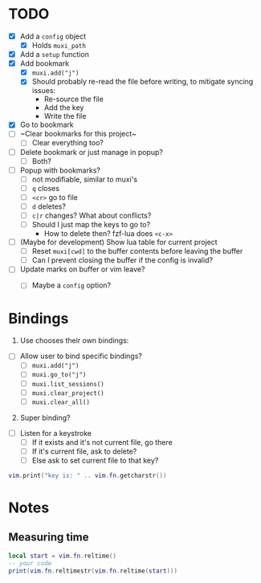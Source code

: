 # TODO
- [x] Add a `config` object
    - [x] Holds `muxi_path`
- [x] Add a `setup` function
- [x] Add bookmark
    - [x] `muxi.add("j")`
    - [x] Should probably re-read the file before writing, to mitigate syncing issues:
        - Re-source the file
        - Add the key
        - Write the file
- [x] Go to bookmark
- [ ] ~Clear bookmarks for this project~
    - [ ] Clear everything too?
- [ ] Delete bookmark or just manage in popup?
    - [ ] Both?
- [ ] Popup with bookmarks?
    - [ ] not modifiable, similar to muxi's
    - [ ] `q` closes
    - [ ] `<cr>` go to file
    - [ ] `d` deletes?
    - [ ] `c|r` changes? What about conflicts?
    - [ ] Should I just map the keys to go to?
        - How to delete then? fzf-lua does `<c-x>`
- [ ] (Maybe for development) Show lua table for current project
    - [ ] Reset `muxi[cwd]` to the buffer contents before leaving the buffer
    - [ ] Can I prevent closing the buffer if the config is invalid?
- [ ] Update marks on buffer or vim leave?
    - [ ] Maybe a `config` option?


# Bindings

1. Use chooses their own bindings:
- [ ] Allow user to bind specific bindings?
    - [ ] `muxi.add("j")`
    - [ ] `muxi.go_to("j")`
    - [ ] `muxi.list_sessions()`
    - [ ] `muxi.clear_project()`
    - [ ] `muxi.clear_all()`

2. Super binding?
- [ ] Listen for a keystroke
    - [ ] If it exists and it's not current file, go there
    - [ ] If it's current file, ask to delete?
    - [ ] Else ask to set current file to that key?
```lua
vim.print("key is: " .. vim.fn.getcharstr())
```

# Notes

## Measuring time
```lua
local start = vim.fn.reltime()
-- your code
print(vim.fn.reltimestr(vim.fn.reltime(start)))
```
